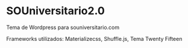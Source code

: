 # SOUniversitario2.0
Tema de Wordpress para souniversitario.com

Frameworks utilizados: Materializecss, Shuffle.js, Tema Twenty Fifteen
